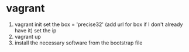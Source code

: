 vagrant
=======

1. vagrant init
  set the box = 'precise32' (add url for box if I don't already have it)
  set the ip
2. vagrant up
3. install the necessary software from the bootstrap file
